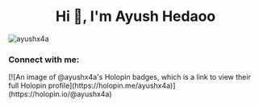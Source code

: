 <h1 align="center">Hi 👋, I'm Ayush Hedaoo</h1>
<p align="left"> <img src="https://komarev.com/ghpvc/?username=ayushx4a&label=Profile%20views&color=0e75b6&style=flat" alt="ayushx4a" /> </p>

<h3 align="left">Connect with me:</h3>
<p align="left">
</p>
[![An image of @ayushx4a's Holopin badges, which is a link to view their full Holopin profile](https://holopin.me/ayushx4a)](https://holopin.io/@ayushx4a)
